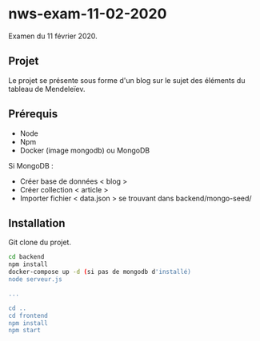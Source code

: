 # nws-exam-11-02-2020

Examen du 11 février 2020.

## Projet

Le projet se présente sous forme d'un blog sur le sujet des éléments du tableau de Mendeleïev.  
  
## Prérequis  
  
- Node  
- Npm  
- Docker (image mongodb) ou MongoDB  

Si MongoDB :  
- Créer base de données < blog >  
- Créer collection < article >  
- Importer fichier < data.json > se trouvant dans backend/mongo-seed/  
  
## Installation  
  
Git clone du projet.  

```bash
cd backend
npm install
docker-compose up -d (si pas de mongodb d'installé)
node serveur.js

...

cd ..
cd frontend
npm install
npm start
```